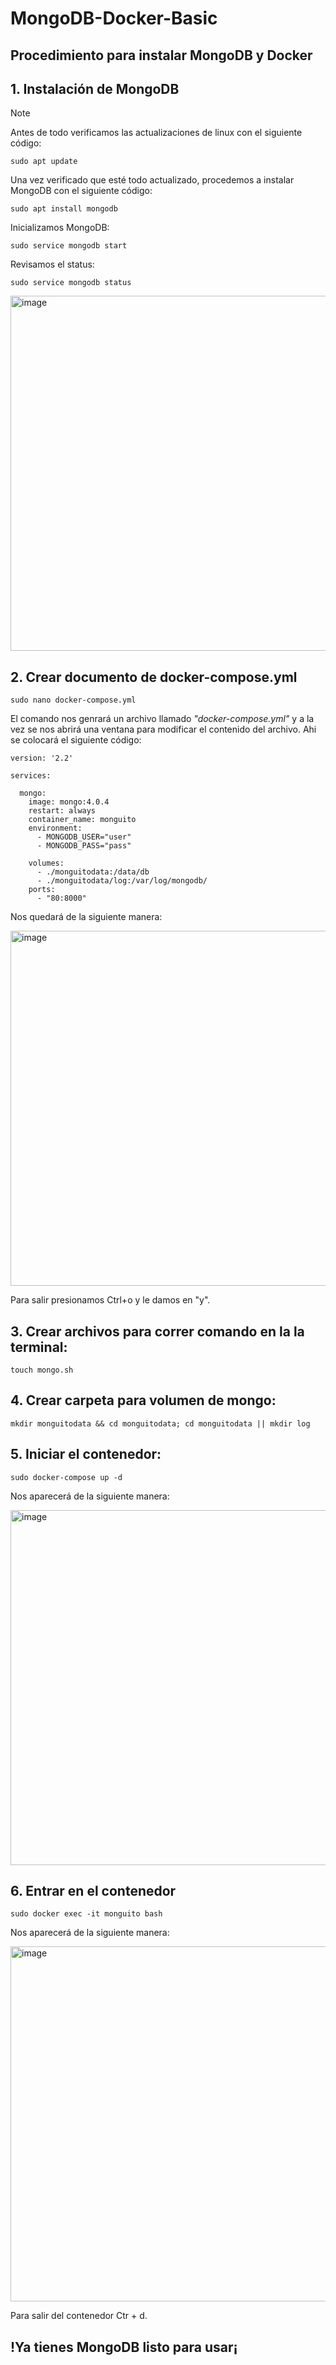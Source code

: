 # MongoDB-Docker-Basic
## Procedimiento para instalar MongoDB y Docker
## 1. Instalación de MongoDB
> [!NOTE]
Antes de todo verificamos las actualizaciones de linux con el siguiente código:
```
sudo apt update
```
Una vez verificado que esté todo actualizado, procedemos a instalar MongoDB con el siguiente código:
```
sudo apt install mongodb
```
Inicializamos MongoDB:
```
sudo service mongodb start
```
Revisamos el status:
```
sudo service mongodb status
```
<img width="568" alt="image" src="https://github.com/GonzaloHC/MongoDB-Docker-Basic/assets/88012655/ba5b6dad-53ae-447e-bbb1-79a441cd72ba">

## 2. Crear documento de docker-compose.yml
```
sudo nano docker-compose.yml
```
El comando nos genrará un archivo llamado _"docker-compose.yml"_ y a la vez se nos abrirá una ventana para modificar el contenido del archivo. Ahi se colocará el siguiente código:
```
version: '2.2'

services:

  mongo:
    image: mongo:4.0.4
    restart: always
    container_name: monguito
    environment:
      - MONGODB_USER="user"
      - MONGODB_PASS="pass"	
      
    volumes:
      - ./monguitodata:/data/db
      - ./monguitodata/log:/var/log/mongodb/
    ports:
      - "80:8000"
```
Nos quedará de la siguiente manera:

<img width="568" alt="image" src="https://github.com/GonzaloHC/MongoDB-Docker-Basic/assets/88012655/14d8dcd2-e032-407d-bea3-792b1a0d1d3a">

Para salir presionamos Ctrl+o y le damos en "y".

## 3. Crear archivos para correr comando en la la terminal:
```
touch mongo.sh
```
## 4. Crear carpeta para volumen de mongo:
```
mkdir monguitodata && cd monguitodata; cd monguitodata || mkdir log
```
## 5. Iniciar el contenedor:
```
sudo docker-compose up -d
```
Nos aparecerá de la siguiente manera:

<img width="568" alt="image" src="https://github.com/GonzaloHC/MongoDB-Docker-Basic/assets/88012655/909e60e8-5cff-4c78-9714-ccfe513e4090">

## 6. Entrar en el contenedor
```
sudo docker exec -it monguito bash
```
Nos aparecerá de la siguiente manera:

<img width="568" alt="image" src="https://github.com/GonzaloHC/MongoDB-Docker-Basic/assets/88012655/f5c69ce6-0829-404e-8869-fc56bd098969">

Para salir del contenedor Ctr + d.

## !Ya tienes MongoDB listo para usar¡
